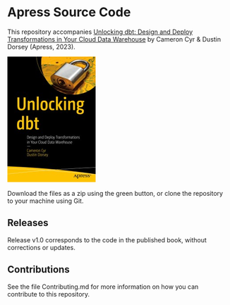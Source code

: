# Apress Source Code

This repository accompanies [Unlocking dbt: Design and Deploy Transformations in Your Cloud Data Warehouse](https://www.link.springer.com/book/10.1007/978-1-4842-9547-2) by Cameron Cyr & Dustin Dorsey (Apress, 2023).

[comment]: #cover
![Cover image](9781484295472.jpg)

Download the files as a zip using the green button, or clone the repository to your machine using Git.

## Releases

Release v1.0 corresponds to the code in the published book, without corrections or updates.

## Contributions

See the file Contributing.md for more information on how you can contribute to this repository.
